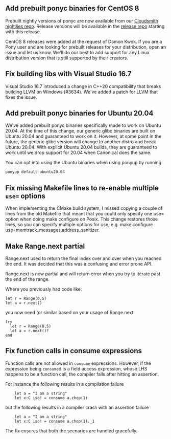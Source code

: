 ## Add prebuilt ponyc binaries for CentOS 8

Prebuilt nightly versions of ponyc are now available from our [Cloudsmith nightlies repo](https://cloudsmith.io/~ponylang/repos/nightlies/packages/). Release versions will be available in the [release repo](https://cloudsmith.io/~ponylang/repos/releases/packages/) starting with this release.

CentOS 8 releases were added at the request of Damon Kwok. If you are a Pony user and are looking for prebuilt releases for your distribution, open an issue and let us know. We'll do our best to add support for any Linux distribution version that is still supported by their creators.

## Fix building libs with Visual Studio 16.7

Visual Studio 16.7 introduced a change in C++20 compatibility that breaks building LLVM on Windows (#3634). We've added a patch for LLVM that fixes the issue.

## Add prebuilt ponyc binaries for Ubuntu 20.04

We've added prebuilt ponyc binaries specifically made to work on Ubuntu 20.04. At the time of this change, our generic glibc binaries are built on Ubuntu 20.04 and guaranteed to work on it. However, at some point in the future, the generic glibc version will change to another distro and break Ubuntu 20.04. With explicit Ubuntu 20.04 builds, they are guaranteed to work until we drop support for 20.04 when Canonical does the same.

You can opt into using the Ubuntu binaries when using ponyup by running:

```bash
ponyup default ubuntu20.04
```

## Fix missing Makefile lines to re-enable multiple `use=` options

When implementing the CMake build system, I missed copying a couple of lines from the old Makefile that meant that you could only specify one use= option when doing make configure on Posix. This change restores those lines, so you can specify multiple options for use, e.g. make configure use=memtrack_messages,address_sanitizer.

## Make Range.next partial

Range.next used to return the final index over and over when you reached the end. It was decided that this was a confusing and error prone API.

Range.next is now partial and will return error when you try to iterate past the end of the range.

Where you previously had code like:

```pony
let r = Range(0,5)
let a = r.next()
```

you now need (or similar based on your usage of Range.next

```pony
try
  let r = Range(0,5)
  let a = r.next()?
end
```

## Fix function calls in consume expressions

Function calls are not allowed in `consume` expressions. However, if the expression being `consume`d is a field access expression, whose LHS happens to be a function call,
the compiler fails after hitting an assertion.

For instance the following results in a compilation failure

```pony
    let a = "I am a string"
    let x:C iso! = consume a.chop(1)
```

but the following results in a compiler crash with an assertion failure

```pony
    let a = "I am a string"
    let x:C iso! = consume a.chop(1)._1
```

The fix ensures that both the scenarios are handled gracefully.

